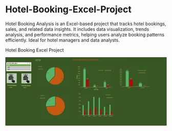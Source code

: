 # Hotel-Booking-Excel-Project
Hotel Booking Analysis is an Excel-based project that tracks hotel bookings, sales, and related data insights. It includes data visualization, trends analysis, and performance metrics, helping users analyze booking patterns efficiently. Ideal for hotel managers and data analysts.

Hotel Booking Excel Project

![image alt](https://github.com/tanisha134/Hotel-Booking-Excel-Project/blob/d34cc62b2e6594703ebfe3fe5a89168daee7ba45/Hotel%20Booking%20Excel%20Project.png )
